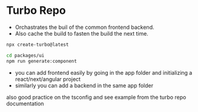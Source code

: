 # Turbo Repo

- Orchastrates the buil of the common frontend backend.
- Also cache the build to fasten the build the next time.

```bash
npx create-turbo@latest
```

```bash
cd packages/ui
npm run generate:component
```

- you can add frontend easily by going in the app folder and initializing a react/next/angular project
- similarly you can add a backend in the same app folder

also good practice on the tsconfig and see example from the turbo repo documentation